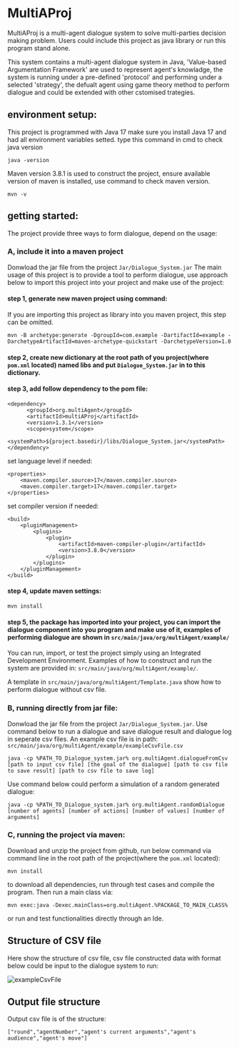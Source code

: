 # MultiAProj
MultiAProj is a multi-agent dialogue system to solve multi-parties decision making problem. 
Users could include this project as java library or run this program stand alone. 

This system contains a multi-agent dialogue system in Java, 'Value-based Argumentation Framework' are used to represent agent's knowladge, the system is running under a pre-defined 'protocol' and performing under a selected 'strategy', the defualt agent using game theory method to perform dialogue and could be extended with other cstomised trategies.
      

## environment setup:

This project is programmed with Java 17 make sure you install Java 17 and had all environment variables setted.
type this command in cmd to check java version
```
java -version
```
Maven version 3.8.1 is used to construct the project, ensure available version of maven is installed, use command  to check maven version.

```
mvn -v
```

## getting started:
The project provide three ways to form dialogue, depend on the usage:
### A, include it into a maven project
Donwload the jar file from the project ```Jar/Dialogue_System.jar```
The main usage of this project is to provide a tool to perform dialogue, use approach below to import this 
project into your project and make use of the project:


#### step 1, generate new maven project using command:
If you are importing this project as library into you maven project, this step can be omitted.
```
mvn -B archetype:generate -DgroupId=com.example -DartifactId=example -DarchetypeArtifactId=maven-archetype-quickstart -DarchetypeVersion=1.0
```
#### step 2, create new dictionary at the root path of you project(where ```pom.xml``` located) named libs and put ```Dialogue_System.jar``` in to this dictionary.
#### step 3, add follow dependency to the pom file:
```
<dependency>
      <groupId>org.multiAgent</groupId>
      <artifactId>multiAProj</artifactId>
      <version>1.3.1</version>
      <scope>system</scope>
      <systemPath>${project.basedir}/libs/Dialogue_System.jar</systemPath>
</dependency>
```
set language level if needed:
```
<properties>
    <maven.compiler.source>17</maven.compiler.source>
    <maven.compiler.target>17</maven.compiler.target>
</properties>
```
set compiler version if needed:
```
<build>
    <pluginManagement>
        <plugins>
            <plugin>
                <artifactId>maven-compiler-plugin</artifactId>
                <version>3.8.0</version>
            </plugin>
        </plugins>
    </pluginManagement>
</build>
```
#### step 4, update maven settings:
```
mvn install
```
#### step 5, the package has imported into your project, you can import the dialogue component into you program and make use of it, examples of performing dialogue are shown in ```src/main/java/org/multiAgent/example/```

You can run, import, or test the project simply using an Integrated Development Environment.
Examples of how to construct and run the system are provided in: 
```src/main/java/org/multiAgent/example/```.

A template in ```src/main/java/org/multiAgent/Template.java``` show how to perform dialogue without csv file.

### B, running directly from jar file:
Donwload the jar file from the project ```Jar/Dialogue_System.jar```.
Use command below to run a dialogue and save dialogue result and dialogue log in seperate csv files.
An example csv file is in path: ```src/main/java/org/multiAgent/example/exampleCsvFile.csv```

```
java -cp %PATH_TO_Dialogue_system.jar% org.multiAgent.dialogueFromCsv [path to input csv file] [the goal of the dialogue] [path to csv file to save result] [path to csv file to save log]
```
Use command below could perform a simulation of a random generated dialogue:
```
java -cp %PATH_TO_Dialogue_system.jar% org.multiAgent.randomDialogue [number of agents] [number of actions] [number of values] [number of arguments] 
```
### C, running the project via maven:

Download and unzip the project from github, run below command via command line in the root path of the project(where the ```pom.xml``` located):
```
mvn install
```
to download all dependencies, run through test cases and compile the program. Then run a main class via:
```
mvn exec:java -Dexec.mainClass=org.multiAgent.%PACKAGE_TO_MAIN_CLASS%
```
or run and test functionalities directly through an Ide.
## Structure of CSV file
Here show the structure of csv file, csv file constructed data with format below could be input to the dialogue system to run:

![exampleCsvFile](https://user-images.githubusercontent.com/59595500/162023565-caa222e8-b896-494a-a92a-0ff72fb34874.png)

## Output file structure
Output csv file is of the structure:
```
["round","agentNumber","agent's current arguments","agent's audience","agent's move"]
```
